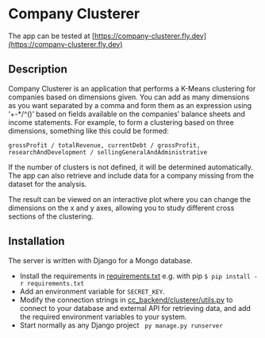 # Company Clusterer
The app can be tested at [https://company-clusterer.fly.dev](https://company-clusterer.fly.dev)
## Description
Company Clusterer is an application that performs a K-Means clustering for companies based on dimensions given. You can add as many dimensions as you want separated by a comma and form them as an expression using ‘+-*/^()’ based on fields available on the companies’ balance sheets and income statements. For example, to form a clustering based on three dimensions, something like this could be formed:

`grossProfit / totalRevenue, currentDebt / grossProfit, researchAndDevelopment / sellingGeneralAndAdministrative`

If the number of clusters is not defined, it will be determined automatically. The app can also retrieve and include data for a company missing from the dataset for the analysis.

The result can be viewed on an interactive plot where you can change the dimensions on the x and y axes, allowing you to study different cross sections of the clustering.

## Installation
The server is written with Django for a Mongo database.
- Install the requirements in [requirements.txt](cc_backend/requirements.txt) e.g. with pip `$ pip install -r requirements.txt`
- Add an environment variable for `SECRET_KEY`.
- Modify the connection strings in [cc_backend/clusterer/utils.py](cc_backend/clusterer/utils.py) to connect to your database and external API for retrieving data, and add the required environment variables to your system.
- Start normally as any Django project ` py manage.py runserver`
